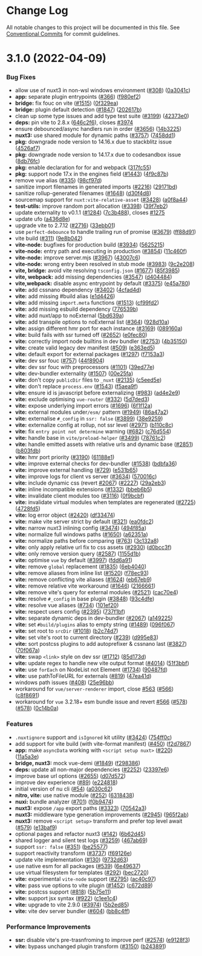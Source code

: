# Change Log

All notable changes to this project will be documented in this file.
See [Conventional Commits](https://conventionalcommits.org) for commit guidelines.

# 3.1.0 (2022-04-09)


### Bug Fixes

* allow use of nuxt3 in non-wsl windows environment ([#308](https://github.com/nuxt/framework/issues/308)) ([0a3041c](https://github.com/nuxt/framework/commit/0a3041cdf9e3a2a76ee93117557d7be6df1b95e3))
* **app:** separate plugin entrypoints ([#366](https://github.com/nuxt/framework/issues/366)) ([f980ef2](https://github.com/nuxt/framework/commit/f980ef235f5184b36db69bb8b571563727b929d9))
* **bridge:** fix fouc on vite ([#1515](https://github.com/nuxt/framework/issues/1515)) ([0f329ea](https://github.com/nuxt/framework/commit/0f329ea8710079b7b2da4fb318f6ffcd6fa2ec58))
* **bridge:** plugin default detection ([#1847](https://github.com/nuxt/framework/issues/1847)) ([202617b](https://github.com/nuxt/framework/commit/202617bdd1d1509c9bef4c1a089f9e70d78931fb))
* clean up some type issues and add type test suite ([#3199](https://github.com/nuxt/framework/issues/3199)) ([42373e0](https://github.com/nuxt/framework/commit/42373e060d61d47e9c94313c273c297656d3af22))
* **deps:** pin vite to 2.8.x ([646c2f6](https://github.com/nuxt/framework/commit/646c2f63f77385ece69e6c72323d1db1acb16ecf)), closes [#3974](https://github.com/nuxt/framework/issues/3974)
* ensure debounced/async handlers run in order ([#3656](https://github.com/nuxt/framework/issues/3656)) ([14b3225](https://github.com/nuxt/framework/commit/14b32258e8bae9722a905efdaa5306d5f8ef4c7d))
* **nuxt3:** use shared module for dynamic paths ([#3757](https://github.com/nuxt/framework/issues/3757)) ([7458dd1](https://github.com/nuxt/framework/commit/7458dd1aa676cac9c81ad37ce39207ede55c39d7))
* **pkg:** downgrade node version to 14.16.x due to stackblitz issue ([4526af7](https://github.com/nuxt/framework/commit/4526af78a9a64e2b5f08dd80ec5a1725871f52fe))
* **pkg:** downgrade node version to 14.17.x due to codesandbox issue ([8db76fc](https://github.com/nuxt/framework/commit/8db76fcf2ea63218d3a367b8c1719bed69871d44))
* **pkg:** enable declaration for for and webpack ([317fc55](https://github.com/nuxt/framework/commit/317fc5553942d11f30139d790942217bcc102e83))
* **pkg:** support node 17.x  in the engines field ([#1443](https://github.com/nuxt/framework/issues/1443)) ([4f9c87b](https://github.com/nuxt/framework/commit/4f9c87b99a2f9729f868c6580623174350ec4ce6))
* remove vue alias ([#335](https://github.com/nuxt/framework/issues/335)) ([98cf97d](https://github.com/nuxt/framework/commit/98cf97d269965cf5c0c475fdef0ee24bfd121c40))
* sanitize import filenames in generated imports ([#2216](https://github.com/nuxt/framework/issues/2216)) ([29171bd](https://github.com/nuxt/framework/commit/29171bd1053e24132b3ab23ac50535edde6b2323))
* sanitize rollup-generated filenames ([#1648](https://github.com/nuxt/framework/issues/1648)) ([d30f4d8](https://github.com/nuxt/framework/commit/d30f4d86d2c6649bc27241ade8b09f075d13b7e5))
* sourcemap support for `nuxt:vite-relative-asset` ([#3428](https://github.com/nuxt/framework/issues/3428)) ([a0f8a44](https://github.com/nuxt/framework/commit/a0f8a44e10958035a8b8ba76becf5145d0c9dc98))
* **test-utils:** improve random port allocation ([#3398](https://github.com/nuxt/framework/issues/3398)) ([39f7eb2](https://github.com/nuxt/framework/commit/39f7eb2cd21d6e3a5642eca877d5f4fc6d28f840))
* update externality to v0.1.1 ([#1284](https://github.com/nuxt/framework/issues/1284)) ([7c3b488](https://github.com/nuxt/framework/commit/7c3b488b5fd399242b97119ab53a8b5b6c161d6d)), closes [#1275](https://github.com/nuxt/framework/issues/1275)
* update ufo ([a436d8e](https://github.com/nuxt/framework/commit/a436d8e0dc1db3eb1b72e1613619632fd3e6dfca))
* upgrade vite to 2.7.12 ([#2716](https://github.com/nuxt/framework/issues/2716)) ([33ebb01](https://github.com/nuxt/framework/commit/33ebb01d7f0c25b5b89b767d9a0749084b0946c4))
* use `perfect-debounce` to handle trailing run of promise ([#3679](https://github.com/nuxt/framework/issues/3679)) ([ff88d91](https://github.com/nuxt/framework/commit/ff88d91baea8ea24c301f674a8ffeba569e9ea48))
* vite build ([#311](https://github.com/nuxt/framework/issues/311)) ([9e8b042](https://github.com/nuxt/framework/commit/9e8b042bad8eee62aa6264a02d40139661918945))
* **vite-node:** bugfixes for production build ([#3934](https://github.com/nuxt/framework/issues/3934)) ([5625215](https://github.com/nuxt/framework/commit/56252155ecb97714adb9e45faff3c0f7d20d2af7))
* **vite-node:** entry path and executing in production ([#3854](https://github.com/nuxt/framework/issues/3854)) ([11c460f](https://github.com/nuxt/framework/commit/11c460fa99a6591a3ec8c1d7a5f062f06d990013))
* **vite-node:** improve server.mjs ([#3967](https://github.com/nuxt/framework/issues/3967)) ([43007c6](https://github.com/nuxt/framework/commit/43007c6d13738d5c307137690b02d5428dc04705))
* **vite-node:** wrong entry been resolved in stub mode ([#3983](https://github.com/nuxt/framework/issues/3983)) ([9c2e208](https://github.com/nuxt/framework/commit/9c2e2080903994fd230e90b965b28c7ce261fcae))
* **vite, bridge:** avoid vite resolving `tsconfig.json` ([#1677](https://github.com/nuxt/framework/issues/1677)) ([85f3985](https://github.com/nuxt/framework/commit/85f39858e5ee7e5c714479acb3e5f177066a7e07))
* **vite, webpack:** add missing dependencies ([#3547](https://github.com/nuxt/framework/issues/3547)) ([d404484](https://github.com/nuxt/framework/commit/d404484c6168f78c4ef35e5bcd0d58ab925a79c7))
* **vite,webpack:** disable async entrypoint by default ([#3375](https://github.com/nuxt/framework/issues/3375)) ([e45a780](https://github.com/nuxt/framework/commit/e45a780714c1ba44807ba6dbce3f2b5209ec0339))
* **vite:** add cssnano dependency ([#3402](https://github.com/nuxt/framework/issues/3402)) ([4cfad4d](https://github.com/nuxt/framework/commit/4cfad4d719b9ae788d36a04a719af6432970e156))
* **vite:** add missing #build alias ([e1d4426](https://github.com/nuxt/framework/commit/e1d44262a580a73f7484599bb85ec05cc056d54b))
* **vite:** add missing `import.meta` functions ([#1513](https://github.com/nuxt/framework/issues/1513)) ([cf99fd2](https://github.com/nuxt/framework/commit/cf99fd2862be6ecf82b2457e39bfb02a1205ed74))
* **vite:** add missing esbuild dependency ([776539b](https://github.com/nuxt/framework/commit/776539b809c2653f11f20d4b1f4bbe6b4c1af17e))
* **vite:** add nuxt/app to noExternal ([5bd639a](https://github.com/nuxt/framework/commit/5bd639a4938ce15ea2584b831915123192c69aa0))
* **vite:** add transpile options to noExternal list ([#364](https://github.com/nuxt/framework/issues/364)) ([928d10a](https://github.com/nuxt/framework/commit/928d10ab77ffdd9f4114cdc6d5ad5427d9ac4856))
* **vite:** assign different hmr port for each instance ([#3169](https://github.com/nuxt/framework/issues/3169)) ([089160a](https://github.com/nuxt/framework/commit/089160a541fbeef19f9c78346c4bac3ccea4a1ec))
* **vite:** build fails with ssr turned off ([#2652](https://github.com/nuxt/framework/issues/2652)) ([e0fec80](https://github.com/nuxt/framework/commit/e0fec80baf7f04f08e653ae9831df3a88c4aeac5))
* **vite:** correctly import node builtins in dev bundler ([#2753](https://github.com/nuxt/framework/issues/2753)) ([4b35150](https://github.com/nuxt/framework/commit/4b351504e89fb52e26a2341a002937c70f4801d9))
* **vite:** create valid legacy dev manifest ([#509](https://github.com/nuxt/framework/issues/509)) ([e363ed5](https://github.com/nuxt/framework/commit/e363ed5853a4174a218e30ecaa58a1348740c588))
* **vite:** default export for external packages ([#1297](https://github.com/nuxt/framework/issues/1297)) ([f7153a3](https://github.com/nuxt/framework/commit/f7153a31726eb72aa1a82dd7f6115a83feda3852))
* **vite:** dev ssr fouc ([#757](https://github.com/nuxt/framework/issues/757)) ([44f8904](https://github.com/nuxt/framework/commit/44f8904957276bc005d201a8e79b10b16016213e))
* **vite:** dev ssr fouc with preprocessors ([#1101](https://github.com/nuxt/framework/issues/1101)) ([39ed77e](https://github.com/nuxt/framework/commit/39ed77e229a942d571b02d0867f0ef45a5866dc2))
* **vite:** dev-bundler externality ([#1507](https://github.com/nuxt/framework/issues/1507)) ([00e25fa](https://github.com/nuxt/framework/commit/00e25fa8e8893054a8087077e6f4c1e9e5174f27))
* **vite:** don't copy `publicDir` files to `_nuxt` ([#2135](https://github.com/nuxt/framework/issues/2135)) ([c5eed5e](https://github.com/nuxt/framework/commit/c5eed5e12b157241320e5f70e9354612288b3dcb))
* **vite:** don't replace `process.env` ([#1543](https://github.com/nuxt/framework/issues/1543)) ([f5aea9f](https://github.com/nuxt/framework/commit/f5aea9f742eadad8b917843d343741fc6e4fa50e))
* **vite:** ensure id is javascript before externalizing ([#983](https://github.com/nuxt/framework/issues/983)) ([ad4e2e9](https://github.com/nuxt/framework/commit/ad4e2e98d950e8ecfd39639e6707692d93075097))
* **vite:** exclude optimising `vue-router` ([#332](https://github.com/nuxt/framework/issues/332)) ([5d7ded3](https://github.com/nuxt/framework/commit/5d7ded368b49095be207ce25caff3ee9796c8819))
* **vite:** expose underlying import errors ([#1696](https://github.com/nuxt/framework/issues/1696)) ([6f1f12a](https://github.com/nuxt/framework/commit/6f1f12af1696d4ab503402417368da84d3a0e103))
* **vite:** external modules under`/esm/` pattern ([#1949](https://github.com/nuxt/framework/issues/1949)) ([86a47a2](https://github.com/nuxt/framework/commit/86a47a2fea5e7d616b5a3f7deaf123d5586f1cb1))
* **vite:** externalise `#_config` in `ssr: false` ([#3899](https://github.com/nuxt/framework/issues/3899)) ([38e9259](https://github.com/nuxt/framework/commit/38e92597f40c8b4d210c891d7161de7fa38fe45d))
* **vite:** externalize config at rollup, not ssr level ([#2971](https://github.com/nuxt/framework/issues/2971)) ([b110c8c](https://github.com/nuxt/framework/commit/b110c8c96cc5443f15887287330378b3f10a5234))
* **vite:** fix `entry point not determine` warning ([#682](https://github.com/nuxt/framework/issues/682)) ([c76d554](https://github.com/nuxt/framework/commit/c76d554ebb99076e2fd66b5852a9500b018306be))
* **vite:** handle base in `vite/preload-helper` ([#3499](https://github.com/nuxt/framework/issues/3499)) ([78761c2](https://github.com/nuxt/framework/commit/78761c236b8befce935322c1ee2d7b9f22a3ea90))
* **vite:** handle emitted assets with relative urls and dynamic base ([#2851](https://github.com/nuxt/framework/issues/2851)) ([b803fdb](https://github.com/nuxt/framework/commit/b803fdb4f94a16cb80df1ca4640b26471e3c6491))
* **vite:** hmr port priority ([#3190](https://github.com/nuxt/framework/issues/3190)) ([61188e1](https://github.com/nuxt/framework/commit/61188e15cf3e3ce29404650054a02afe7a6a8875))
* **vite:** improve external checks for dev-bundler ([#1538](https://github.com/nuxt/framework/issues/1538)) ([bdbfa36](https://github.com/nuxt/framework/commit/bdbfa3698790e9dc655954ab5f985790ca408075))
* **vite:** improve external handling ([#729](https://github.com/nuxt/framework/issues/729)) ([e531b65](https://github.com/nuxt/framework/commit/e531b65a32048ddcc76c3c8e2b26b8f285d70e35))
* **vite:** improve logs for client vs server ([#3634](https://github.com/nuxt/framework/issues/3634)) ([570016c](https://github.com/nuxt/framework/commit/570016c143d321a78deb1d2fb3abc2238b1b731a))
* **vite:** include dynamic css (revert [#2067](https://github.com/nuxt/framework/issues/2067)) ([#2227](https://github.com/nuxt/framework/issues/2227)) ([29a2eb3](https://github.com/nuxt/framework/commit/29a2eb3dc11968893b6c5faed33e1248d1498367))
* **vite:** inline incompatible extensions ([#1332](https://github.com/nuxt/framework/issues/1332)) ([bbeb6b5](https://github.com/nuxt/framework/commit/bbeb6b50f5b23582e57c16885dabf25d0d3c5b45))
* **vite:** invalidate client modules too ([#3116](https://github.com/nuxt/framework/issues/3116)) ([0f9bcbf](https://github.com/nuxt/framework/commit/0f9bcbf68f0a793fc94b97be6d21525a72cfb4ff))
* **vite:** invalidate virtual modules when templates are regenerated ([#2725](https://github.com/nuxt/framework/issues/2725)) ([4728fd5](https://github.com/nuxt/framework/commit/4728fd545e46f4af81f2db302b7a5b37ffdbab39))
* **vite:** log error object ([#2420](https://github.com/nuxt/framework/issues/2420)) ([df33474](https://github.com/nuxt/framework/commit/df33474730b2ed1934815f7d427efc634705a20c))
* **vite:** make vite server strict by default ([#321](https://github.com/nuxt/framework/issues/321)) ([ea0fdc2](https://github.com/nuxt/framework/commit/ea0fdc2aa253c1475f95f4e381d3850cbf60714d))
* **vite:** narrow nuxt3 inlining config ([#3474](https://github.com/nuxt/framework/issues/3474)) ([494f85a](https://github.com/nuxt/framework/commit/494f85a2b244da329a889d06759d5a861331f914))
* **vite:** normalize full windows paths ([#1650](https://github.com/nuxt/framework/issues/1650)) ([a62351a](https://github.com/nuxt/framework/commit/a62351af4de5701191a595217e780fb906bdb79d))
* **vite:** normalize paths before comparing ([#763](https://github.com/nuxt/framework/issues/763)) ([3c132a8](https://github.com/nuxt/framework/commit/3c132a8de0ceaf525c57d5cf870531e1d275a14d))
* **vite:** only apply relative url fix to css assets ([#2930](https://github.com/nuxt/framework/issues/2930)) ([d0bcc3f](https://github.com/nuxt/framework/commit/d0bcc3fc820032b10a42c18089114ccf1ad6ac22))
* **vite:** only remove version query ([#2587](https://github.com/nuxt/framework/issues/2587)) ([1155d1b](https://github.com/nuxt/framework/commit/1155d1b4d4e46a8e93762349868b23374337bdb6))
* **vite:** optimise `vue` by default ([#3997](https://github.com/nuxt/framework/issues/3997)) ([fdd6a91](https://github.com/nuxt/framework/commit/fdd6a91a515a79d71aac93a6de2e43db6c17676a))
* **vite:** remove `global` replacement ([#1835](https://github.com/nuxt/framework/issues/1835)) ([6eb4040](https://github.com/nuxt/framework/commit/6eb4040b23e1346047791056ef536c0e61b119d2))
* **vite:** remove aliases from inline list ([#1520](https://github.com/nuxt/framework/issues/1520)) ([f78ec93](https://github.com/nuxt/framework/commit/f78ec933fe755d7fe3de9b6b72fdfafdd08c54ac))
* **vite:** remove conflicting vite aliases ([#1624](https://github.com/nuxt/framework/issues/1624)) ([eb67eb9](https://github.com/nuxt/framework/commit/eb67eb919e5eda969eb7b317e35c0c8c2419513c))
* **vite:** remove relative vite workaround ([#1646](https://github.com/nuxt/framework/issues/1646)) ([2166661](https://github.com/nuxt/framework/commit/2166661b1781a98dcc736a8b3262704d18b89655))
* **vite:** remove vite's query for external modules ([#2521](https://github.com/nuxt/framework/issues/2521)) ([cac70e4](https://github.com/nuxt/framework/commit/cac70e469629e86385b614de3eab4436c184e3d7))
* **vite:** resolve `#_config` in base plugin ([#3848](https://github.com/nuxt/framework/issues/3848)) ([93c4dfe](https://github.com/nuxt/framework/commit/93c4dfe09135117ebe16762d77a41e58a837e310))
* **vite:** resolve vue aliases ([#734](https://github.com/nuxt/framework/issues/734)) ([101ef20](https://github.com/nuxt/framework/commit/101ef20c344bab78327627d50e60c6698d72dfc0))
* **vite:** respect users config ([#2395](https://github.com/nuxt/framework/issues/2395)) ([737f1bf](https://github.com/nuxt/framework/commit/737f1bf80c69746f1d1778ff9da2c262a241981c))
* **vite:** separate dynamic deps in dev-bundler ([#2067](https://github.com/nuxt/framework/issues/2067)) ([a149225](https://github.com/nuxt/framework/commit/a149225e6362c3ca90f017671e97898b0697417d))
* **vite:** set `#build/plugins` alias to empty string ([#1489](https://github.com/nuxt/framework/issues/1489)) ([096f067](https://github.com/nuxt/framework/commit/096f0679f798988c1df3cbc1fa583b360f6742b6))
* **vite:** set root to `srcDir` ([#1018](https://github.com/nuxt/framework/issues/1018)) ([b2c74d7](https://github.com/nuxt/framework/commit/b2c74d739f9865aae80568dde4f311267a7b63af))
* **vite:** set vite's root to current directory ([#239](https://github.com/nuxt/framework/issues/239)) ([d995e83](https://github.com/nuxt/framework/commit/d995e83a314bcb36b25648a2bd10d725c2407047))
* **vite:** sort postcss plugins to add autoprefixer & cssnano last ([#3827](https://github.com/nuxt/framework/issues/3827)) ([70f067a](https://github.com/nuxt/framework/commit/70f067a14b9a6e02bb7a4e6889ccf19fc674e1f4))
* **vite:** swap `<link>` style on dev ssr ([#1712](https://github.com/nuxt/framework/issues/1712)) ([85d173d](https://github.com/nuxt/framework/commit/85d173d6530a683d573e08ffe951e21800983158))
* **vite:** update regex to handle new vite output format ([#4014](https://github.com/nuxt/framework/issues/4014)) ([51f3bbf](https://github.com/nuxt/framework/commit/51f3bbfd23b738d82de7968ff15dbd5767ad86f5))
* **vite:** use `forEach` on NodeList not Element ([#1734](https://github.com/nuxt/framework/issues/1734)) ([90487fd](https://github.com/nuxt/framework/commit/90487fde0c77a3af7bb9a148f618de5e02a4d690))
* **vite:** use pathToFileURL for externals ([#819](https://github.com/nuxt/framework/issues/819)) ([47ea41d](https://github.com/nuxt/framework/commit/47ea41dadbdfdf9a3ad3557b03edeb3d673542da))
* windows path issues ([#408](https://github.com/nuxt/framework/issues/408)) ([25e96bb](https://github.com/nuxt/framework/commit/25e96bb8962689103b9b42c09ef37d59397fac0c))
* workaround for `vue/server-renderer` import, close [#563](https://github.com/nuxt/framework/issues/563) ([#566](https://github.com/nuxt/framework/issues/566)) ([c8f8691](https://github.com/nuxt/framework/commit/c8f86914962bbbca900415aea26de95f71653059))
* workaround for `vue` 3.2.18+ esm bundle issue and revert [#566](https://github.com/nuxt/framework/issues/566) ([#578](https://github.com/nuxt/framework/issues/578)) ([#578](https://github.com/nuxt/framework/issues/578)) ([0c14b0a](https://github.com/nuxt/framework/commit/0c14b0a48ba82fbb49dfef3acf3c380a86b4fe49))


### Features

* `.nuxtignore` support and `isIgnored` kit utility ([#3424](https://github.com/nuxt/framework/issues/3424)) ([754ff0c](https://github.com/nuxt/framework/commit/754ff0c9e7eaf3914090fbe51691b59250571eb4))
* add support for vite build (with vite-format manifest) ([#450](https://github.com/nuxt/framework/issues/450)) ([f2d7867](https://github.com/nuxt/framework/commit/f2d78674a01ad8a2a7f015a2b875c7978aa2f5af))
* **app:** make `asyncData` working with `<script setup nuxt>` ([#220](https://github.com/nuxt/framework/issues/220)) ([11a5a3e](https://github.com/nuxt/framework/commit/11a5a3e14f739761fd4ad65e60290b3abc7a9692))
* **bridge, nuxt3:** mock vue-demi ([#1849](https://github.com/nuxt/framework/issues/1849)) ([f298386](https://github.com/nuxt/framework/commit/f298386795ffdd19dcead9b044c1fb4cb2b7c639))
* **deps:** update all non-major dependencies ([#2252](https://github.com/nuxt/framework/issues/2252)) ([23397e6](https://github.com/nuxt/framework/commit/23397e603c97b3a5b75b035ce72dbc633bbb13a5))
* improve base url options ([#2655](https://github.com/nuxt/framework/issues/2655)) ([d07d572](https://github.com/nuxt/framework/commit/d07d572263b45108e2a98a9924bf0d8dcba902fa))
* improve dev experience ([#89](https://github.com/nuxt/framework/issues/89)) ([e224818](https://github.com/nuxt/framework/commit/e224818395cd366f2a338ce3da4aaae993f641b7))
* initial version of nu cli ([#54](https://github.com/nuxt/framework/issues/54)) ([a030c62](https://github.com/nuxt/framework/commit/a030c62d29ba871f94a7152c7d5fa36d4de1d3b6))
* **nitro, vite:** use native module ([#252](https://github.com/nuxt/framework/issues/252)) ([6318438](https://github.com/nuxt/framework/commit/63184384157adc2688a8b556a0b397dfbf45901e))
* **nuxi:** bundle analyzer ([#701](https://github.com/nuxt/framework/issues/701)) ([f0b9474](https://github.com/nuxt/framework/commit/f0b9474b40312a0c24cf520ffe76db0cdb9094bd))
* **nuxt3:** expose `/app` export paths ([#3323](https://github.com/nuxt/framework/issues/3323)) ([70542a3](https://github.com/nuxt/framework/commit/70542a3af737a18daf0b2f829ecd0e072fd2af24))
* **nuxt3:** middleware type generation improvements ([#2945](https://github.com/nuxt/framework/issues/2945)) ([965f2ab](https://github.com/nuxt/framework/commit/965f2abaeed72ac357710069e5a1567034930d21))
* **nuxt3:** remove `<script setup>` transform and prefer top level await ([#579](https://github.com/nuxt/framework/issues/579)) ([e13baf9](https://github.com/nuxt/framework/commit/e13baf9867cd0d8f9981105de4d051858316a4ea))
* optional pages and refactor nuxt3 ([#142](https://github.com/nuxt/framework/issues/142)) ([6b62d45](https://github.com/nuxt/framework/commit/6b62d456d7fe8c9dd92803a30dcebf0d481f65c7))
* shared logger and silent test logs ([#3259](https://github.com/nuxt/framework/issues/3259)) ([467ab69](https://github.com/nuxt/framework/commit/467ab693b987c57efe3a8f2bcccda2464bd2f27e))
* support `ssr: false` ([#351](https://github.com/nuxt/framework/issues/351)) ([be25577](https://github.com/nuxt/framework/commit/be255772b26cb78398af020a1dbb5d367425218f))
* support reactivity transform ([#3737](https://github.com/nuxt/framework/issues/3737)) ([f69126e](https://github.com/nuxt/framework/commit/f69126e8f4adb71bbed55990c97c6e2f9bdd7dec))
* update vite implementation ([#130](https://github.com/nuxt/framework/issues/130)) ([9732d63](https://github.com/nuxt/framework/commit/9732d63c74b394706150ef35cc06c65d3fb185ad))
* use native esm for all packages ([#539](https://github.com/nuxt/framework/issues/539)) ([6e49637](https://github.com/nuxt/framework/commit/6e496373f3bdffb3416d0c543ad82b0a92891167))
* use virtual filesystem for templates ([#292](https://github.com/nuxt/framework/issues/292)) ([bec2720](https://github.com/nuxt/framework/commit/bec27209303418990e31761f3d6e4f5e8e503abb))
* **vite:** experimental `vite-node` support ([#2795](https://github.com/nuxt/framework/issues/2795)) ([ac40c97](https://github.com/nuxt/framework/commit/ac40c9746cc516ab117e9edca1c8260a7fbd83dd))
* **vite:** pass vue options to vite plugin ([#1452](https://github.com/nuxt/framework/issues/1452)) ([c672d89](https://github.com/nuxt/framework/commit/c672d8990ad629cd640b6fde9c5bdce2bac275d8))
* **vite:** postcss support ([#818](https://github.com/nuxt/framework/issues/818)) ([5b75e11](https://github.com/nuxt/framework/commit/5b75e11e85f7ac580965744a4e8443e175ec1c8b))
* **vite:** support jsx syntax ([#922](https://github.com/nuxt/framework/issues/922)) ([c1ee1c4](https://github.com/nuxt/framework/commit/c1ee1c4377ebcbf353c3ca2cc8bc6a60371285ef))
* **vite:** upgrade to vite 2.9.0 ([#3974](https://github.com/nuxt/framework/issues/3974)) ([5b2ed85](https://github.com/nuxt/framework/commit/5b2ed856fc29a8cdf64dda3b13ffa69b404f1f4c))
* **vite:** vite dev server bundler ([#604](https://github.com/nuxt/framework/issues/604)) ([bb8c4ff](https://github.com/nuxt/framework/commit/bb8c4ff0196141eaf5e828b0b4f2bd0bf642b2ba))


### Performance Improvements

* **ssr:** disable vite's pre-trasnfroming to improve perf ([#2574](https://github.com/nuxt/framework/issues/2574)) ([e9128f3](https://github.com/nuxt/framework/commit/e9128f39a2be278f9ef3021a47ec7b8ead3933bf))
* **vite:** bypass unchanged plugin transform ([#3150](https://github.com/nuxt/framework/issues/3150)) ([b243891](https://github.com/nuxt/framework/commit/b2438917b990e18b40ef9b4f7fb41f5abe822ba6))
